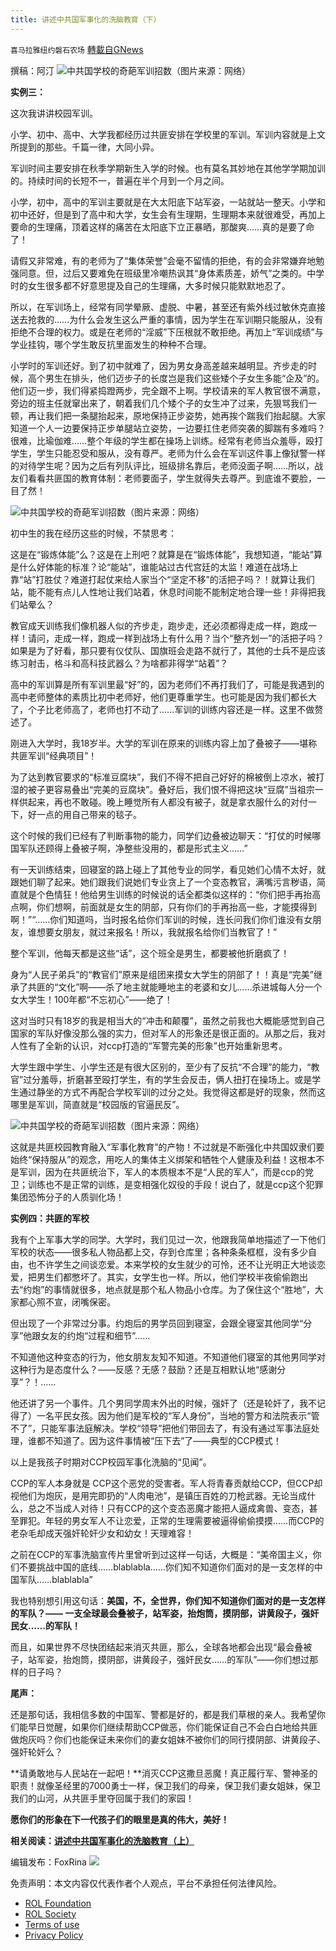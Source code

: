 ```yaml
---
title: 讲述中共国军事化的洗脑教育（下）
---
```

`喜马拉雅纽约磐石农场` [轉載自GNews](https://gnews.org/zh-hans/2442395/)

撰稿：阿汀
 ![](https://assets.gnews.org/wp-content/uploads/2022/04/IMG_1499.jpg)中共国学校的奇葩军训招数（图片来源：网络） 

**实例三：**
 
这次我讲讲校园军训。
 
小学、初中、高中、大学我都经历过共匪安排在学校里的军训。军训内容就是上文所提到的那些。千篇一律，大同小异。
 
军训时间主要安排在秋季学期新生入学的时候。也有莫名其妙地在其他学学期加训的。持续时间的长短不一，普遍在半个月到一个月之间。
 
小学，初中，高中的军训主要就是在大太阳底下站军姿，一站就站一整天。小学和初中还好，但是到了高中和大学，女生会有生理期，生理期本来就很难受，再加上要命的生理痛，顶着这样的痛苦在太阳底下立正暴晒，那酸爽……真的是要了命了！
 
请假又非常难，有的老师为了“集体荣誉”会毫不留情的拒绝，有的会非常嫌弃地勉强同意。但，过后又要难免在班级里冷嘲热讽其“身体素质差，娇气”之类的。中学时的女生很多都不好意思提及自己的生理痛，大多时候只能默默地忍了。
 
所以，在军训场上，经常有同学晕厥、虚脱、中暑，甚至还有紫外线过敏休克直接送去抢救的……为什么会发生这么严重的事情，因为学生在军训期只能服从，没有拒绝不合理的权力。或是在老师的“淫威”下压根就不敢拒绝。再加上“军训成绩”与学业挂钩，哪个学生敢反抗里面发生的种种不合理。
 
小学时的军训还好。到了初中就难了，因为男女身高差越来越明显。齐步走的时候，高个男生在排头，他们迈步子的长度岂是我们这些矮个子女生多能“企及”的。他们迈一步，我们得紧捣蹬两步，完全跟不上啊。学校请来的军人教官很不满意，旁边的班主任就窜出来了，朝着我们几个矮个子的女生冲了过来，先狠骂我们一顿，再让我们把一条腿抬起来，原地保持正步姿势，她再挨个踹我们抬起腿。大家知道一个人一边要保持正步单腿站立姿势，一边要扛住老师突袭的脚踹有多难吗？很难，比瑜伽难……整个年级的学生都在操场上训练。经常有老师当众羞辱，殴打学生，学生只能忍受和服从，没有尊严。老师为什么会在军训这件事上像狱警一样的对待学生呢？因为之后有列队评比，班级排名靠后，老师没面子啊……所以，战友们看看共匪国的教育体制：老师要面子，学生就得失去尊严。到底谁不要脸，一目了然！

 ![](https://assets.gnews.org/wp-content/uploads/2022/04/IMG_1500.jpg)中共国学校的奇葩军训招数（图片来源：网络） 

初中生的我在经历这些的时候，不禁思考：
 
这是在“锻炼体能”么？这是在上刑吧？就算是在“锻炼体能”，我想知道，“能站”算是什么好体能的标准？论“能站”，谁能站过古代宫廷的太监！难道在战场上靠“站”打胜仗？难道打起仗来给人家当个“坚定不移”的活把子吗？！就算让我们站，能不能有点儿人性地让我们站着，休息时间能不能制定地合理一些！非得把我们站晕么？
 
教官成天训练我们像机器人似的齐步走，跑步走，还必须都得走成一样，跑成一样！请问，走成一样，跑成一样到战场上有什么用？当个“整齐划一”的活把子吗？如果是为了好看，那只要有仪仗队、国旗班会走路不就行了，其他的士兵不是应该练习射击，格斗和高科技武器么？为啥都非得学“站着”？
 
高中的军训算是所有军训里最“好”的，因为老师们不再打我们了，可能是我遇到的高中老师整体的素质比初中老师好，他们更尊重学生。也可能是因为我们都长大了，个子比老师高了，老师也打不动了……军训的训练内容还是一样。这里不做赘述了。
 
刚进入大学时，我18岁半。大学的军训在原来的训练内容上加了叠被子——堪称共匪军训“经典项目”！
 
为了达到教官要求的“标准豆腐块”，我们不得不把自己好好的棉被倒上凉水，被打湿的被子更容易叠出“完美的豆腐块”。叠好后，我们恨不得把这块“豆腐”当祖宗一样供起来，再也不敢碰。晚上睡觉所有人都没有被子，就是拿衣服什么的对付一下，好一点的用自己带来的毯子。
 
这个时候的我们已经有了判断事物的能力，同学们边叠被边聊天：“打仗的时候哪国军队还顾得上叠被子啊，净整些没用的，都是形式主义……”
 
有一天训练结束，回寝室的路上碰上了其他专业的同学，看见她们心情不太好，就跟她们聊了起来。她们跟我们说她们专业贪上了一个变态教官，满嘴污言秽语，简直就是个色情狂！他给男生训练的时候说的话全都类似这样的：“你们把手再抬高点啊，你们想啊，前面就是女生的阴部，只有你们的手再抬高一些，才能摸得到啊！”“……你们知道吗，当时报名给你们军训的时候，连长问我们你们谁没有女朋友，谁想要女朋友，就过来报名！所以，我就报名给你们当教官了！”
 
整个军训，他每天都是这些“话”，这个班全是男生，都要被他折磨疯了！
 
身为“人民子弟兵”的“教官们”原来是组团来摸女大学生的阴部了！！真是“完美”继承了共匪的“文化”啊——杀了地主就能睡地主的老婆和女儿……杀进城每人分一个女大学生！100年都“不忘初心”——绝了！
 
这对当时只有18岁的我是相当大的“冲击和颠覆”，虽然之前我也大概能感觉到自己国家的军队好像没那么强的实力，但对军人的形象还是很正面的。从那之后，我对人性有了全新的认识，对ccp打造的“军警完美的形象”也开始重新思考。
 
大学生跟中学生、小学生还是有很大区别的，至少有了反抗“不合理”的能力，“教官”过分羞辱，折磨甚至殴打学生，有的学生会反击，俩人扭打在操场上。或是学生通过静坐的方式不再配合学校军训的过分之处。我觉得这都是好的现象，然而这哪里是军训，简直就是“校园版的官逼民反”。

 ![](https://assets.gnews.org/wp-content/uploads/2022/04/IMG_1502.jpg)中共国学校的奇葩军训招数（图片来源：网络） 

这就是共匪校园教育融入“军事化教育”的产物！不过就是不断强化中共国奴隶们要始终“保持服从”的观念，用吃人的集体主义绑架和牺牲个人健康及利益！这根本不是军训，因为在共匪统治下，军人的本质根本不是“人民的军人”，而是ccp的党卫；训练也不是正常的训练，是变相强化奴役的手段！说白了，就是ccp这个犯罪集团恐怖分子的人质驯化场！

**实例四：共匪的军校**
 
我有个上军事大学的同学。大学时，我们见过一次，他跟我简单地描述了一下他们军校的状态——很多私人物品都上交，存到仓库里；各种条条框框，没有多少自由，也不许学生之间谈恋爱。本来学校的女生就少的可怜，还不让光明正大地谈恋爱，把男生们都憋坏了。其实，女学生也一样。所以，他们学校半夜偷偷跑出去“约炮”的事情就很多，地点就是那个私人物品小仓库。为了保住这个“胜地”，大家都心照不宣，闭嘴保密。
 
但出现了一个非常过分事。约炮后的男学员回到寝室，会跟全寝室其他同学“分享”他跟女友的约炮“过程和细节”……
 
不知道他这种变态的行为，他女朋友友知不知道。不知道他们寝室的其他男同学对这种行为是态度什么？——反感？无感？鼓励？还是互相默认地“感谢分享”？！……
 
他还讲了另一个事件。几个男同学周末外出的时候，强奸了（还是轮奸了，我不记得了）一名平民女孩。因为他们是军校的“军人身份”，当地的警方和法院表示“管不了”，只能军事法庭解决。学校“领导”把他们带回去了，有没有通过军事法庭处理，谁都不知道了。因为这件事情被“压下去”了——典型的CCP模式！
 
以上是我孩子时期对CCP校园军事化洗脑的“见闻”。
 
CCP的军人本身就是 CCP这个恶党的受害者。军人将青春贡献给CCP，但CCP却视他们为炮灰，是用完即扔的“人肉电池”，是镇压百姓的刀枪武器。无论当成什么，总之不当成人对待！只有CCP的这个变态恶魔才能把人逼成禽兽、变态，甚至罪犯。年轻的男女军人不让恋爱，正常的生理需要被逼得偷偷摸摸……而CCP的老杂毛却成天强奸轮奸少女和幼女！天理难容！
 
之前在CCP的军事洗脑宣传片里曾听到过这样一句话，大概是：“美帝国主义，你们不要挑战中国的底线……blablabla……你们知不知道你们面对的是一支怎样的中国军队……blablabla”
 
我也特别想引用这句话：**美国，不，全世界，你们知不知道你们面对的是一支怎样的军队？—— 一支全球最会叠被子，站军姿，抬炮筒，摸阴部，讲黄段子，强奸民女……的军队！**
 
而且，如果世界不尽快团结起来消灭共匪，那么，全球各地都会出现“最会叠被子，站军姿，抬炮筒，摸阴部，讲黄段子，强奸民女……的军队”——你们想过那样的日子吗？

**尾声：**
 
还是那句话，我相信多数的中国军、警都是好的，都是我们草根的亲人。我希望你们能早日觉醒，如果你们继续帮助CCP做恶，你们能保证自己不会白白地给共匪做炮灰吗？你们也能保证未来你们的妻女姐妹不被你们的同行摸阴部、讲黄段子、强奸轮奸么？
 
**请勇敢地与人民站在一起吧！**消灭CCP这撒旦恶魔！真正履行军、警神圣的职责！就像圣经里的7000勇士一样，保卫我们的母亲，保卫我们妻女姐妹，保卫我们的山河，从共匪手里夺回属于我们的家园！
 
**愿你们的形象在下一代孩子们的眼里是真的伟大，美好！**

**相关阅读：[讲述中共国军事化的洗脑教育（上）](https://gnews.org/zh-hans/2427413/)**
 
编辑发布：FoxRina
 ![](https://assets.gnews.org/wp-content/uploads/2022/03/IMG_3856.jpg) 

免责声明：本文内容仅代表作者个人观点，平台不承担任何法律风险。
  
- [ROL Foundation](https://rolfoundation.org/)
- [ROL Society](https://rolsociety.org/)
- [Terms of use](https://gnews.org/terms-of-use-3/)
- [Privacy Policy](https://gnews.org/privacy-policy/)
